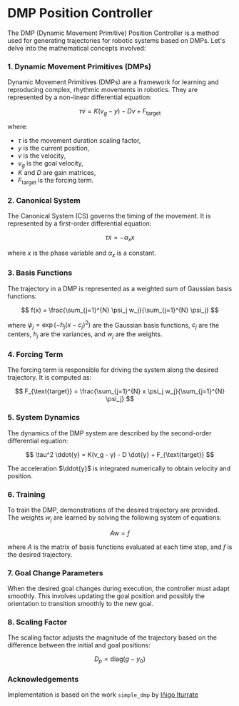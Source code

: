 
# DMP Position Controller

The DMP (Dynamic Movement Primitive) Position Controller is a method used for generating trajectories for robotic systems based on DMPs. Let's delve into the mathematical concepts involved:

### 1. Dynamic Movement Primitives (DMPs)

Dynamic Movement Primitives (DMPs) are a framework for learning and reproducing complex, rhythmic movements in robotics. They are represented by a non-linear differential equation:

$$
\tau \dot{v} = K(v_g - y) - Dv + F_{\text{target}}
$$

where:
- $\tau$ is the movement duration scaling factor,
- $y$ is the current position,
- $v$ is the velocity,
- $v_g$ is the goal velocity,
- $K$ and $D$ are gain matrices,
- $F_{\text{target}}$ is the forcing term.

### 2. Canonical System

The Canonical System (CS) governs the timing of the movement. It is represented by a first-order differential equation:

$$
\tau \dot{x} = -\alpha_x x
$$

where $x$ is the phase variable and $\alpha_x$ is a constant.

### 3. Basis Functions

The trajectory in a DMP is represented as a weighted sum of Gaussian basis functions:

$$
f(x) = \frac{\sum_{j=1}^{N} \psi_j w_j}{\sum_{j=1}^{N} \psi_j}
$$

where $\psi_j = \exp(-h_j(x - c_j)^2)$ are the Gaussian basis functions, $c_j$ are the centers, $h_j$ are the variances, and $w_j$ are the weights.

### 4. Forcing Term

The forcing term is responsible for driving the system along the desired trajectory. It is computed as:

$$
F_{\text{target}} = \frac{\sum_{j=1}^{N} x \psi_j w_j}{\sum_{j=1}^{N} \psi_j}
$$

### 5. System Dynamics

The dynamics of the DMP system are described by the second-order differential equation:

$$
\tau^2 \ddot{y} = K(v_g - y) - D \dot{y} + F_{\text{target}}
$$

The acceleration $\ddot{y}$ is integrated numerically to obtain velocity and position.

### 6. Training

To train the DMP, demonstrations of the desired trajectory are provided. The weights $w_j$ are learned by solving the following system of equations:

$$
A w = f
$$

where $A$ is the matrix of basis functions evaluated at each time step, and $f$ is the desired trajectory.

### 7. Goal Change Parameters

When the desired goal changes during execution, the controller must adapt smoothly. This involves updating the goal position and possibly the orientation to transition smoothly to the new goal.

### 8. Scaling Factor

The scaling factor adjusts the magnitude of the trajectory based on the difference between the initial and goal positions:

$$
D_p = \text{diag}(g - y_0)
$$

### Acknowledgements
Implementation is based on the work `simple_dmp` by [Iñigo Iturrate](https://portal.findresearcher.sdu.dk/da/persons/i%C3%B1igo-iturrate)
